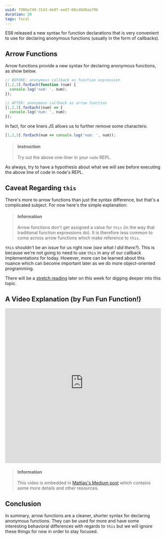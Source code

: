 ```yaml
---
uuid: f986e749-3143-4e0f-aed7-68cd8d0aa79b
duration: 20
tags: focal
---
```


ES6 released a new syntax for function declarations that is very convenient to use for declaring anonymous functions (usually in the form of callbacks).

## Arrow Functions

Arrow functions provide a new syntax for declaring anonymous functions, as show below.

```javascript
// BEFORE: anonymous callback as function expression 
[1,2,3].forEach(function (num) {
  console.log('num: ', num);
});

// AFTER: anonymous callback as arrow function
[1,2,3].forEach((num) => {
  console.log('num: ', num);
});
```

In fact, for one liners JS allows us to further remove some characters: 

```javascript
[1,2,3].forEach(num => console.log('num: ', num));
```

> #### Instruction
> Try out the above one-liner in your `node` REPL.

As always, try to have a hypothesis about what we will see before executing the above line of code in node's REPL.

## Caveat Regarding `this`

There's more to arrow functions than just the syntax difference, but that's a complicated subject. For now here's the simple explanation:

> #### Information
> Arrow functions don't get assigned a value for `this` (in the way that traditional function expressions do). It is therefore less common to come across arrow functions which make reference to `this`. 

`this` shouldn't be an issue for us right now (_see what I did there?_). This is because we're not going to need to use `this` in any of our callback implementations for today. However, more can be learned about this nuance which can become important later as we do more object-oriented programming. 

There will be a [stretch reading](/b7b6eb28-3746-4ae8-8591-ca41653e6c62) later on this week for digging deeper into this topic.

## A Video Explanation (by Fun Fun Function!)

<iframe style="width: 100%; height: 500px;" src="https://www.youtube-nocookie.com/embed/6sQDTgOqh-I" frameborder="0" allow="accelerometer; autoplay; encrypted-media; gyroscope; picture-in-picture" allowfullscreen></iframe>

> #### Information
> This video is embedded in [Mattias's Medium post](https://medium.com/humans-create-software/arrow-functions-in-javascript-what-why-and-how-fun-fun-function-32-d08e9cd33c) which contains some more details and other resources.

## Conclusion

In summary, arrow functions are a cleaner, shorter syntax for declaring anonymous functions. They can be used for more and have some interesting behavioral differences with regards to `this` but we will ignore these things for now in order to stay focused.

